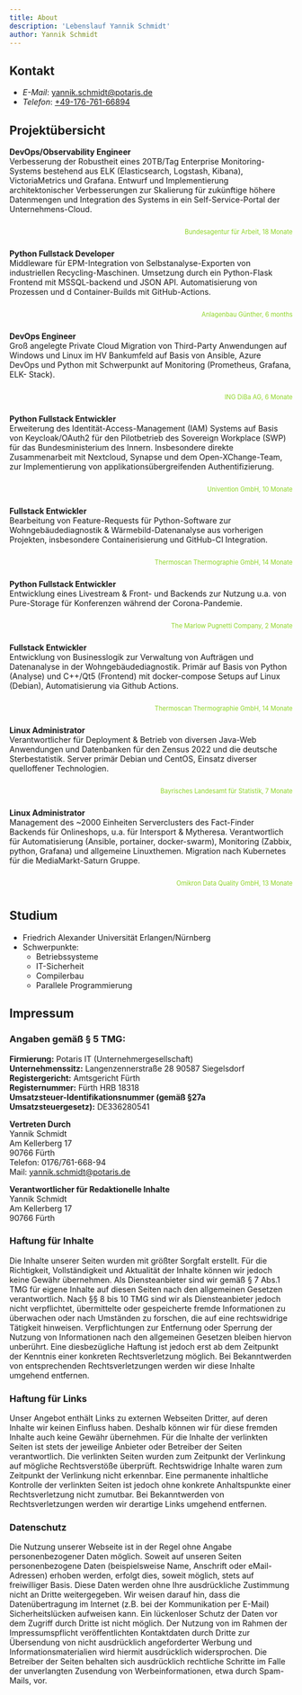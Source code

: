 ```yaml
---
title: About
description: 'Lebenslauf Yannik Schmidt'
author: Yannik Schmidt
---
```

<style>.toc{ display: none } .header{ display: none !important }
.company-info{
    color: #8fd526;
    float: right;
    font-size: 79%;
    padding-top: 0 !important;
    padding-bottom: 0 !important;
}
p{
    text-align: unset;
}
</style>

## Kontakt

* _E-Mail_: [yannik.schmidt@potaris.de](mailto:yannik.schmidt@potaris.de)
* _Telefon_: [+49-176-761-66894](tel:+4917676166894)

## Projektübersicht

**DevOps/Observability Engineer**<br>
Verbesserung der Robustheit eines 20TB/Tag Enterprise Monitoring-Systems bestehend aus ELK (Elasticsearch, Logstash, Kibana), VictoriaMetrics und Grafana. Entwurf und Implementierung architektonischer Verbesserungen zur Skalierung für zukünftige höhere Datenmengen und Integration des Systems in ein Self-Service-Portal der Unternehmens-Cloud.
<br><p class="company-info">Bundesagentur für Arbeit, 18 Monate</p><br><br>

**Python Fullstack Developer**<br>
Middleware für EPM-Integration von Selbstanalyse-Exporten von industriellen Recycling-Maschinen. Umsetzung durch ein Python-Flask Frontend mit MSSQL-backend und JSON API. Automatisierung von Prozessen und d Container-Builds mit GitHub-Actions.
<br><p class="company-info">Anlagenbau Günther, 6 months</p><br><br>

**DevOps Engineer**<br>
Groß angelegte Private Cloud Migration von Third-Party Anwendungen auf
Windows und Linux im HV Bankumfeld auf Basis von Ansible, Azure DevOps
und Python mit Schwerpunkt auf Monitoring (Prometheus, Grafana, ELK-
Stack).
<br><p class="company-info">ING DiBa AG, 6 Monate</p><br><br>

**Python Fullstack Entwickler**<br>
Erweiterung des Identität-Access-Management (IAM) Systems auf Basis von
Keycloak/OAuth2 für den Pilotbetrieb des Sovereign Workplace (SWP) für das
Bundesministerium des Innern. Insbesondere direkte Zusammenarbeit mit
Nextcloud, Synapse und dem Open-XChange-Team, zur Implementierung von
applikationsübergreifenden Authentifizierung.
<br><p class="company-info">Univention GmbH, 10 Monate</p><br><br>

**Fullstack Entwickler**<br>
Bearbeitung von Feature-Requests für Python-Software zur Wohngebäudediagnostik & Wärmebild-Datenanalyse aus vorherigen Projekten, insbesondere Containerisierung und GitHub-CI Integration.
<br><p class="company-info">Thermoscan Thermographie GmbH, 14 Monate</p><br><br>

**Python Fullstack Entwickler**<br>
Entwicklung eines Livestream & Front- und Backends zur Nutzung u.a. von Pure-Storage für Konferenzen während der Corona-Pandemie.
<br><p class="company-info">The Marlow Pugnetti Company, 2 Monate</p><br><br>

**Fullstack Entwickler**<br>
Entwicklung von Businesslogik zur Verwaltung von Aufträgen und
Datenanalyse in der Wohngebäudediagnostik. Primär auf Basis von Python
(Analyse) und C++/Qt5 (Frontend) mit docker-compose Setups auf Linux
(Debian), Automatisierung via Github Actions.
<br><p class="company-info">Thermoscan Thermographie GmbH, 14 Monate</p><br><br>

**Linux Administrator**<br>
Verantwortlicher für Deployment & Betrieb von diversen Java-Web
Anwendungen und Datenbanken für den Zensus 2022 und die deutsche
Sterbestatistik. Server primär Debian und CentOS, Einsatz diverser quelloffener Technologien.
<br><p class="company-info">Bayrisches Landesamt für Statistik, 7 Monate</p><br><br>

**Linux Administrator**<br>
Management des ~2000 Einheiten Serverclusters des Fact-Finder Backends
für Onlineshops, u.a. für Intersport & Mytheresa. Verantwortlich für
Automatisierung (Ansible, portainer, docker-swarm), Monitoring (Zabbix,
python, Grafana) und allgemeine Linuxthemen. Migration nach Kubernetes
für die MediaMarkt-Saturn Gruppe.
<br><p class="company-info">Omikron Data Quality GmbH, 13 Monate</p><br><br>

## Studium

* Friedrich Alexander Universität Erlangen/Nürnberg
* Schwerpunkte:
    * Betriebssysteme
    * IT-Sicherheit
    * Compilerbau
    * Parallele Programmierung

## Impressum
### Angaben gemäß § 5 TMG:

**Firmierung:** Potaris IT (Unternehmergesellschaft)<br>
**Unternehmenssitz:** Langenzennerstraße 28 90587 Siegelsdorf<br>
**Registergericht:** Amtsgericht Fürth<br>
**Registernummer:** Fürth HRB 18318<br>
**Umsatzsteuer-Identifikationsnummer (gemäß §27a Umsatzsteuergesetz):** DE336280541

**Vertreten Durch**<br>
Yannik Schmidt<br>
Am Kellerberg 17<br>
90766 Fürth<br>
Telefon: 0176/761-668-94<br>
Mail: yannik.schmidt@potaris.de

**Verantwortlicher für Redaktionelle Inhalte**<br>
Yannik Schmidt<br>
Am Kellerberg 17<br>
90766 Fürth

### Haftung für Inhalte
Die Inhalte unserer Seiten wurden mit größter Sorgfalt erstellt. Für die Richtigkeit, Vollständigkeit und Aktualität der Inhalte können wir jedoch keine Gewähr übernehmen. Als Diensteanbieter sind wir gemäß § 7 Abs.1 TMG für eigene Inhalte auf diesen Seiten nach den allgemeinen Gesetzen verantwortlich. Nach §§ 8 bis 10 TMG sind wir als Diensteanbieter jedoch nicht verpflichtet, übermittelte oder gespeicherte fremde Informationen zu überwachen oder nach Umständen zu forschen, die auf eine rechtswidrige Tätigkeit hinweisen. Verpflichtungen zur Entfernung oder Sperrung der Nutzung von Informationen nach den allgemeinen Gesetzen bleiben hiervon unberührt. Eine diesbezügliche Haftung ist jedoch erst ab dem Zeitpunkt der Kenntnis einer konkreten Rechtsverletzung möglich. Bei Bekanntwerden von entsprechenden Rechtsverletzungen werden wir diese Inhalte umgehend entfernen.

### Haftung für Links
Unser Angebot enthält Links zu externen Webseiten Dritter, auf deren Inhalte wir keinen Einfluss haben. Deshalb können wir für diese fremden Inhalte auch keine Gewähr übernehmen. Für die Inhalte der verlinkten Seiten ist stets der jeweilige Anbieter oder Betreiber der Seiten verantwortlich. Die verlinkten Seiten wurden zum Zeitpunkt der Verlinkung auf mögliche Rechtsverstöße überprüft. Rechtswidrige Inhalte waren zum Zeitpunkt der Verlinkung nicht erkennbar. Eine permanente inhaltliche Kontrolle der verlinkten Seiten ist jedoch ohne konkrete Anhaltspunkte einer Rechtsverletzung nicht zumutbar. Bei Bekanntwerden von Rechtsverletzungen werden wir derartige Links umgehend entfernen.

### Datenschutz
Die Nutzung unserer Webseite ist in der Regel ohne Angabe personenbezogener Daten möglich. Soweit auf unseren Seiten personenbezogene Daten (beispielsweise Name, Anschrift oder eMail-Adressen) erhoben werden, erfolgt dies, soweit möglich, stets auf freiwilliger Basis. Diese Daten werden ohne Ihre ausdrückliche Zustimmung nicht an Dritte weitergegeben. Wir weisen darauf hin, dass die Datenübertragung im Internet (z.B. bei der Kommunikation per E-Mail) Sicherheitslücken aufweisen kann. Ein lückenloser Schutz der Daten vor dem Zugriff durch Dritte ist nicht möglich. Der Nutzung von im Rahmen der Impressumspflicht veröffentlichten Kontaktdaten durch Dritte zur Übersendung von nicht ausdrücklich angeforderter Werbung und Informationsmaterialien wird hiermit ausdrücklich widersprochen. Die Betreiber der Seiten behalten sich ausdrücklich rechtliche Schritte im Falle der unverlangten Zusendung von Werbeinformationen, etwa durch Spam-Mails, vor.
